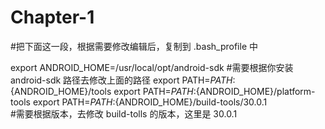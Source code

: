 # Chapter-1
#把下面这一段，根据需要修改编辑后，复制到 .bash_profile 中

export ANDROID_HOME=/usr/local/opt/android-sdk
#需要根据你安装 android-sdk 路径去修改上面的路径
export PATH=${PATH}:${ANDROID_HOME}/tools
export PATH=${PATH}:${ANDROID_HOME}/platform-tools
export PATH=${PATH}:${ANDROID_HOME}/build-tools/30.0.1    
#需要根据版本，去修改 build-tolls 的版本，这里是 30.0.1
